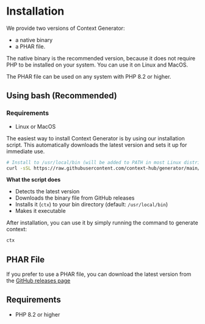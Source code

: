 # Installation

We provide two versions of Context Generator: 
 - a native binary
 - a PHAR file. 

The native binary is the recommended version, because it does not require PHP to be installed on your system. You can 
use it on Linux and MacOS. 

The PHAR file can be used on any system with PHP 8.2 or higher.

## Using bash (Recommended)

### Requirements

- Linux or MacOS

The easiest way to install Context Generator is by using our installation script. This automatically downloads the
latest version and sets it up for immediate use.

```bash
# Install to /usr/local/bin (will be added to PATH in most Linux distributions)
curl -sSL https://raw.githubusercontent.com/context-hub/generator/main/download-latest.sh | sh
```

**What the script does**

- Detects the latest version
- Downloads the binary file from GitHub releases
- Installs it (`ctx`) to your bin directory (default: `/usr/local/bin`)
- Makes it executable

After installation, you can use it by simply running the command to generate context:

```bash
ctx
```

## PHAR File

If you prefer to use a PHAR file, you can download the latest version from
the [GitHub releases page](https://github.com/context-hub/generator/releases)

## Requirements

- PHP 8.2 or higher